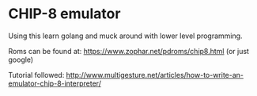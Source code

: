 # CHIP-8 emulator

Using this learn golang and muck around with lower level programming.

Roms can be found at: https://www.zophar.net/pdroms/chip8.html (or just google)

Tutorial followed: http://www.multigesture.net/articles/how-to-write-an-emulator-chip-8-interpreter/

